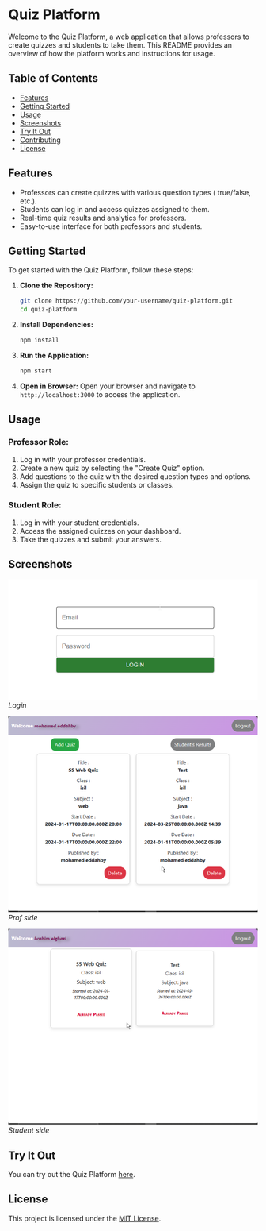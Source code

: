# Quiz Platform

Welcome to the Quiz Platform, a web application that allows professors to create quizzes and students to take them. This README provides an overview of how the platform works and instructions for usage.

## Table of Contents

- [Features](#features)
- [Getting Started](#getting-started)
- [Usage](#usage)
- [Screenshots](#screenshots)
- [Try It Out](#try-it-out)
- [Contributing](#contributing)
- [License](#license)

## Features

- Professors can create quizzes with various question types ( true/false, etc.).
- Students can log in and access quizzes assigned to them.
- Real-time quiz results and analytics for professors.
- Easy-to-use interface for both professors and students.

## Getting Started

To get started with the Quiz Platform, follow these steps:

1. **Clone the Repository:**
   ```bash
   git clone https://github.com/your-username/quiz-platform.git
   cd quiz-platform
   ```

2. **Install Dependencies:**
   ```bash
   npm install
   ```

3. **Run the Application:**
   ```bash
   npm start
   ```

6. **Open in Browser:**
   Open your browser and navigate to `http://localhost:3000` to access the application.

## Usage

### Professor Role:

1. Log in with your professor credentials.
2. Create a new quiz by selecting the "Create Quiz" option.
3. Add questions to the quiz with the desired question types and options.
4. Assign the quiz to specific students or classes.

### Student Role:

1. Log in with your student credentials.
2. Access the assigned quizzes on your dashboard.
3. Take the quizzes and submit your answers.

## Screenshots

![Login](https://github.com/Mededdahby/quizPlatforme/blob/main/screenshots/login.png)
*Login*

![Prof side](https://github.com/Mededdahby/quizPlatforme/blob/main/screenshots/profside.png)
*Prof side*

![Student side](https://github.com/Mededdahby/quizPlatforme/blob/main/screenshots/student.png)
*Student side*
## Try It Out

You can try out the Quiz Platform [here](https://qcm-beige.vercel.app/).

## License

This project is licensed under the [MIT License](LICENSE).
